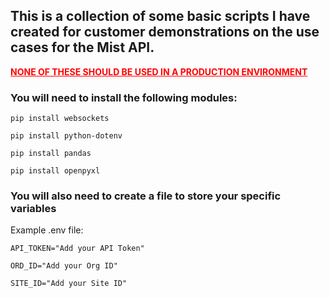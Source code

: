 <h2 dir="auto">This is a collection of some basic scripts I have created for customer demonstrations on the use cases for the Mist API.</h2>
<p dir="auto"><span style="text-decoration: underline; color: #ff0000;"><strong>NONE OF THESE SHOULD BE USED IN A PRODUCTION ENVIRONMENT</strong></span></p>
<h3 dir="auto">You will need to install the following modules:</h3>
<p dir="auto"><code>pip install websockets </code></p>
<p dir="auto"><code>pip install python-dotenv</code></p>
<p dir="auto"><code>pip install pandas</code></p>
<p dir="auto"><code>pip install openpyxl</code></p>
<h3 dir="auto">You will also need to create a file to store your specific variables</h3>
<p dir="auto">Example .env file:</p>
<p dir="auto"><code>API_TOKEN="Add your API Token"</code></p>
<p dir="auto"><code>ORD_ID="Add your Org ID"</code></p>
<p dir="auto"><code>SITE_ID="Add your Site ID"</code></p>
